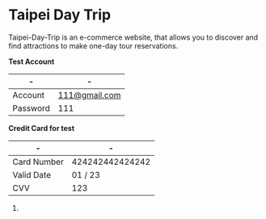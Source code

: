 # Taipei Day Trip
Taipei-Day-Trip is an e-commerce website, that allows you to discover and find attractions to make one-day tour reservations.


**Test Account**

|- |-|
|-----|--------|
|Account|111@gmail.com|
|Password  |111      |

**Credit Card for test**

|- |-|
|-----|--------|
|Card Number|424242442424242|
|Valid Date|01 / 23|
|CVV | 123|
1.
